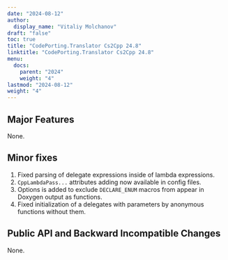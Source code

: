 ```yaml
---
date: "2024-08-12"
author:
  display_name: "Vitaliy Molchanov"
draft: "false"
toc: true
title: "CodePorting.Translator Cs2Cpp 24.8"
linktitle: "CodePorting.Translator Cs2Cpp 24.8"
menu:
  docs:
    parent: "2024"
    weight: "4"
lastmod: "2024-08-12"
weight: "4"
---
```


## Major Features ##

None.

## Minor fixes ##

1. Fixed parsing of delegate expressions inside of lambda expressions.
1. `CppLambdaPass...` attributes adding now available in config files.
1. Options is added to exclude `DECLARE_ENUM` macros from appear in Doxygen output as functions.
1. Fixed initialization of a delegates with parameters by anonymous functions without them.

## Public API and Backward Incompatible Changes ##

None.
